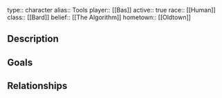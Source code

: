 type:: character
alias:: Tools
player:: [[Bas]] 
active:: true
race:: [[Human]] 
class:: [[Bard]] 
belief:: [[The Algorithm]] 
hometown:: [[Oldtown]]

## Description
## Goals
## Relationships